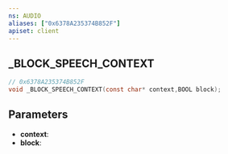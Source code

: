 ```yaml
---
ns: AUDIO
aliases: ["0x6378A235374B852F"]
apiset: client
---
```

## _BLOCK_SPEECH_CONTEXT

```c
// 0x6378A235374B852F
void _BLOCK_SPEECH_CONTEXT(const char* context,BOOL block);
```


## Parameters
* **context**:
* **block**:



